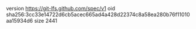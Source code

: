 version https://git-lfs.github.com/spec/v1
oid sha256:3cc33e14722d6cb5acec665ad4a428d22374c8a58ea280b76f11010aa15934d6
size 2441
